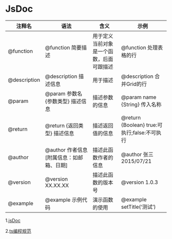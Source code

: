 
# JsDoc

|注释名|语法|含义|示例|
|-|-|-|-|
|@function|@function 简要描述|用于定义当前对象是一个函数，后面可跟描述|@function 处理表格的行|
|@description|@description 描述信息|用于描述|@description 合并Grid的行|
|@param|@param 参数名 {参数类型} 描述信息|描述参数的信息|@param name {String} 传入名称|
|@return|@return {返回类型} 描述信息|描述返回值的信息|@return {Boolean} true:可执行;false:不可执行|
|@author|@author 作者信息 [附属信息：如邮箱、日期]|描述此函数作者的信息|@author 张三 2015/07/21|
|@version|@version XX.XX.XX|描述此函数的版本号|@version 1.0.3|
|@example|@example 示例代码|演示函数的使用|@example setTitle(‘测试’)|

1.[jsDoc](https://www.jsdoc.com.cn/tags-author)

2.[ts编程规范](https://bosens-china.github.io/Typescript-manual/download/zh/wiki/coding_guidelines.html#%E6%99%AE%E9%80%9A%E6%96%B9%E6%B3%95)